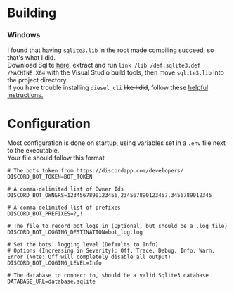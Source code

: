 
# Building

### Windows

I found that having `sqlite3.lib` in the root made compiling succeed, so that's what I did.  
Download Sqlite [here](https://sqlite.org/download.html), extract and run `link /lib /def:sqlite3.def /MACHINE:X64` with the Visual Studio build tools, then move `sqlite3.lib` into the project directory.  
If you have trouble installing `diesel_cli` ~~like I did~~, follow these [helpful instructions.](https://github.com/diesel-rs/diesel/issues/487)

# Configuration

Most configuration is done on startup, using variables set in a `.env` file next to the executable.  
Your file should follow this format

```env
# The bots token from https://discordapp.com/developers/
DISCORD_BOT_TOKEN=BOT_TOKEN

# A comma-delimited list of Owner Ids
DISCORD_BOT_OWNERS=1234567890123456,234567890123457,3456789012345

# A comma-delimited list of prefixes
DISCORD_BOT_PREFIXES=?,!

# The file to record bot logs in (Optional, but should be a .log file)
DISCORD_BOT_LOGGING_DESTINATION=bot_log.log

# Set the bots' logging level (Defaults to Info)
# Options (Increasing in Severity): Off, Trace, Debug, Info, Warn, Error (Note: Off will completely disable all output)
DISCORD_BOT_LOGGING_LEVEL=Info

# The database to connect to, should be a valid Sqlite3 database
DATABASE_URL=database.sqlite
```